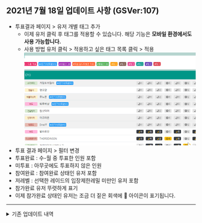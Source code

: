 ## 2021년 7월 18일 업데이트 사항 (GSVer:107)

* 투표결과 페이지 > 유저 개별 태그 추가
  * 이제 유저 클릭 후 태그를 적용할 수 있습니다.
    해당 기능은 **모바일 환경에서도 사용 가능합니다.**
  * 사용 방법
    유저 클릭 > 적용하고 싶은 태그 목록 클릭 > 적용
  ![유저태그적용](resource/userTag.gif)
* 투표 결과 페이지 > 필터 변경
 * 투표완료 : 수-월 중 투표한 인원 포함
 * 미투표 : 아무곳에도 투표하지 않은 인원
 * 참여완료 : 참여완료 상태인 유저 포함
 * 저레벨 : 선택한 레이드의 입장제한레밀 미만인 유저 포함
* 참가완료 유저 뚜렷하게 표기
 * 이제 참가완료 상태인 유저는 조금 더 짙은 회색에 🏴 아이콘이 표기됩니다.
---


<details>
<summary>기존 업데이트 내역</summary>

## 2021년 7월 16일 업데이트 사항 (GSVer:101)
* **수정사항**
  * **태그 시스템 변경 서버 로직 개선**
    이제 여러 유저가 동시에 태그를 수정하여도 별도로 수정사항이 적용됩니다.
    단, 동일레이드+동일길드원+동일태그 의 모든 조합이 동일할 경우 마지막으로 수정한 사람의 데이터가 반영됩니다.
  * **태그 갯수 증가**
  최근 신규 길드원 및 부캐릭터 등의 사유로 길드원이 증가함에 따라 기존 6개 태그로는 부족함이 발생한다고 판단하였습니다.
  이에 태그 갯수를 11개로 증가하였으며, 부족하다는 판단이 드는 시점에 다시 추가할 예정입니다.
  * **투표 페이지 캐릭터명 입력 중 기존 투표결과 제거**
  캐릭터를 연속으로 조회하여 수정하는 경우 혼동을 방지하기위해 캐릭터명 입력 시 기존 투표결과를 숨김처리합니다.
  * **서버통신 중 마우스 커서 변경**
  서버와 통신이 진행되어 데이터 저장/조회가 이루어지는 중에 마우스 커서가 진행중 상태로 변경됩니다.
* **버그 수정**
  * css, 서버로직, 자동갱신처리, null값 등 10건 이상의 버그 수정

## 2021년 7월 15일 업데이트 사항 (GSVer:97)
* 수정사항
  * 길드원목록 / 태그적용길드원목록 정렬기준 수정
    Ilv > 클래스(바홀)
  * PC화면에서 길드원 목록의 여백/글자크기를 조정하여 한 화면에 조금 더 많은 길드원 목록이 표기됩니다.
* 버그픽스
  * 길드원 목록 링크 미작동 오류 수정
  * 태그 길드원 목록 미투표 인원을 비활성화가 아닌 미참여 상태로 수정
  * 태그 길드원 목록 참가완료 아닌 미투표 인원 선택 가능하도록 수정
  * 구글 서비스 원활하지 않을 경우 길드갱신 중단
## 2021년 7월 14일 업데이트 사항 (GSVer:83)
* 수정사항
  * 태그 보유 길드원 목록 템레벨/직업 포함 리스트 표기
    길드원을 선택하여 참가완료로 변경도 가능합니다.
* 버그픽스
  * 태그이름 변경 시 인풋필드 기본값 미갱신 오류 수정


## 2021년 7월 13일 업데이트 사항 (GSVer:72)

* 투표 URL 변경
  * https://dneifiend.github.io/lostark-guild-vote/
  * 구글 스크립트 웹앱 + 깃허브 페이지 방식으로 변경되었습니다.
    > [개발자코멘트] 이로써 상단의 구글 경고 (이 앱은 구글이 만든게 아닙니다) 경고가 제거되었습니다.
  * 기본 페이지는 투표결과 페이지로 수정하였습니다.
    > [개발자코멘트] 투표 전 다른 길드원들의 투표 추세를 확인한 후 투표하는것을 권장합니다.
* 투표 캐릭터 자동 선택
  * 투표한 경우 다음 투표페이지 접속 시 동일한 캐릭터가 자동으로 선택됩니다.
* 기타 수정사항
  * 참가완료로 변경 시 선택한 캐릭터들의 목록이 표기됩니다.
  * 출발시간/태그/길드원명 등 클릭 시 별도 메뉴가 생성되는 경우 마우스포인터 변경됩니다.
  * 태그명 팝업 내 입력창에 변경 전 태그명이 기본값으로 설정됩니다.

## 버그픽스
* character 파라미터가 길드원 목록과 일치하지 않는 경우 무한로딩 오류 수정
* 투표요일 추가(수밤/월밤)에 따른 레이드 투표일정 표기 로직 변경

</details>